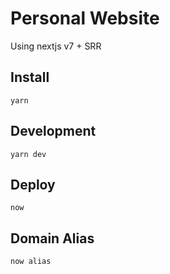 # Personal Website 

Using nextjs v7 + SRR

## Install

`yarn`

## Development

`yarn dev`

## Deploy

`now`

## Domain Alias

`now alias`
